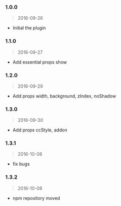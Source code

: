 ### 1.0.0
> 2016-09-26
- Initial the plugin

### 1.1.0
> 2016-09-27
- Add essential props show

### 1.2.0
> 2016-09-29
- Add props width, background, zIndex, noShadow

### 1.3.0
> 2016-09-30
- Add props ccStyle, addon

### 1.3.1
> 2016-10-08
- fix bugs

### 1.3.2
> 2016-10-08
- npm repository moved